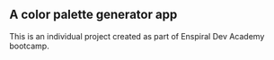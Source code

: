 ## A color palette generator app

This is an individual project created as part of Enspiral Dev Academy bootcamp.
